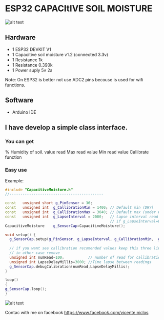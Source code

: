 # ESP32 CAPACItIVE SOIL MOISTURE

![alt text](https://github.com/vniclos/esp32-capacitative-soil-sensor/blob/master/img/squematic.png?raw=true "Esp32 capacitative soil sensor" )

## Hardware

- 1 ESP32 DEVKIT V1
- 1 Capacitive soil moisture v1.2 (connected 3.3v)
- 1 Resistance 1k
- 1 Resistance 0.390k
- 1 Power suply 5v 2a

Note:
On ESP32 is better not use ADC2 pins becouse is used
for wifi functions.

## Software
- Arduino IDE

## I have develop a simple class interface.

### You can get 
% Humidity of soil.
value read
Max read value
Min read value
Callibrate function 


### Easy use ###

Example:

``` c++
#include "CapacitiveMoisture.h"
//-------------------------------------------

const   unsigned short g_PinSensor = 36;
const   unsigned int  g_CallibrationMin = 1400; // Default min (DRY)
const   unsigned int  g_CallibrationMax = 3040; // Default max (under water)
const   unsigned int  g_LapseInterval = 2000;   // Lapse interval read on loop
                                                // if g_LapseInterval=0 -->no lapse
CapacitiveMoisture    g_SensorCap=CapacitiveMoisture();

void setup() {
  g_SensorCap.setup(g_PinSensor, g_LapseInterval, g_CallibrationMin,  g_CallibrationMax);
  
  // if you want see callibration recomended values keep this three lines.
  // in other case remove
  unsigned int numRead=100;           // number of read for callibration
  unsigned int LapseDelayMillis=3000; //Time lapse between readings
  g_SensorCap.debugCalibration(numRead,LapseDelayMillis);
}

loop()
{
g_SensorCap.loop();
}

```
![alt text](https://github.com/vniclos/esp32-capacitative-soil-sensor/blob/master/img/callibration.png?raw=true "Esp32 capacitative soil sensor" )


Contac with me on facebook 
https://www.facebook.com/vicente.niclos
